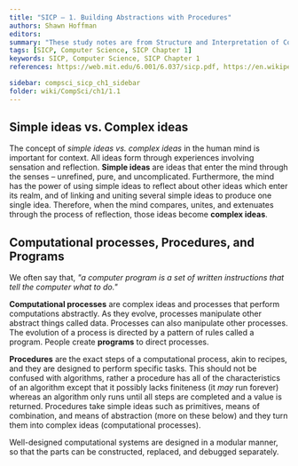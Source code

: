 ```yaml
---
title: "SICP – 1. Building Abstractions with Procedures"
authors: Shawn Hoffman
editors: 
summary: "These study notes are from Structure and Interpretation of Computer Programs - 2nd Edition (MIT Electrical Engineering and Computer Science) by Abelson, H. and Sussman, G."
tags: [SICP, Computer Science, SICP Chapter 1]
keywords: SICP, Computer Science, SICP Chapter 1
references: https://web.mit.edu/6.001/6.037/sicp.pdf, https://en.wikipedia.org/wiki/An_Essay_Concerning_Human_Understanding

sidebar: compsci_sicp_ch1_sidebar
folder: wiki/CompSci/ch1/1.1
---
```


## Simple ideas vs. Complex ideas

The concept of *simple ideas vs. complex ideas* in the human mind is important for context. All ideas form through experiences involving sensation and reflection. **Simple ideas** are ideas that enter the mind through the senses – unrefined, pure, and uncomplicated. Furthermore, the mind has the power of using simple ideas to reflect about other ideas which enter its realm, and of linking and uniting several simple ideas to produce one single idea. Therefore, when the mind compares, unites, and extenuates through the process of reflection, those ideas become **complex ideas**.

## Computational processes, Procedures, and Programs

We often say that, *"a computer program is a set of written instructions that tell the computer what to do."*

**Computational processes** are complex ideas and processes that perform computations abstractly. As they evolve, processes manipulate other abstract things called data. Processes can also manipulate other processes. The evolution of a process is directed by a pattern of rules called a program. People create **programs** to direct processes.

**Procedures** are the exact steps of a computational process, akin to recipes, and they are designed to perform specific tasks. This should not be confused with algorithms, rather a procedure has all of the characteristics of an algorithm except that it possibly lacks finiteness (it *may* run forever) whereas an algorithm only runs until all steps are completed and a value is returned. Procedures take simple ideas such as primitives, means of combination, and means of abstraction (more on these below) and they turn them into complex ideas (computational processes).

Well-designed computational systems are designed in a modular manner, so that the parts can be constructed, replaced, and debugged separately.

